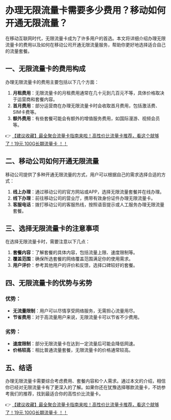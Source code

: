 # 办理无限流量卡需要多少费用？移动如何开通无限流量？

在移动互联网时代，无限流量卡成为了许多用户的首选。本文将详细介绍办理无限流量卡的费用以及如何在移动公司开通无限流量服务，帮助你更好地选择适合自己的流量套餐。

## 一、无限流量卡的费用构成

办理无限流量卡的费用主要包括以下几个方面：

1. **月租费用**：无限流量卡的月租费用通常在几十元到几百元不等，具体价格取决于运营商和套餐内容。
2. **首月费用**：部分运营商在办理无限流量卡时会收取首月费用，包括激活费、SIM卡费等。
3. **额外费用**：有些套餐可能会有额外的增值服务费用，如国际漫游、视频会员等。

👉 [【建议收藏】最全聚合流量卡指南来啦！高性价比流量卡推荐，看这个就够了！19元 100G长期流量卡 ！！](https://bit.ly/Liuliangka)

## 二、移动公司如何开通无限流量

移动公司提供了多种开通无限流量的方式，用户可以根据自己的需求选择合适的方式：

1. **线上办理**：通过移动公司的官方网站或APP，选择无限流量套餐并在线办理。
2. **线下办理**：前往移动公司的营业厅，携带有效身份证件办理无限流量卡。
3. **客服电话**：拨打移动公司的客服热线，按照语音提示或人工服务办理无限流量套餐。

## 三、选择无限流量卡的注意事项

在选择无限流量卡时，需要注意以下几点：

1. **套餐内容**：了解套餐的具体内容，包括流量上限、速度限制等。
2. **覆盖范围**：确保所选套餐的网络覆盖范围满足你的使用需求。
3. **用户评价**：参考其他用户的评价和反馈，选择口碑较好的套餐。

## 四、无限流量卡的优势与劣势

### 优势：
- **无流量限制**：用户可以尽情享受网络服务，无需担心流量用尽。
- **节省费用**：对于高流量用户来说，无限流量卡可以节省不少费用。

### 劣势：
- **速度限制**：部分无限流量卡在达到一定流量后可能会降低网速。
- **价格较高**：相比普通流量套餐，无限流量卡的价格通常较高。

## 五、结语

办理无限流量卡需要综合考虑费用、套餐内容和个人需求。通过本文的介绍，相信你已经对无限流量卡有了更深入的了解。如果你还在犹豫选择哪款流量卡，不妨参考我们的推荐，找到最适合你的高性价比流量卡。

👉 [【建议收藏】最全聚合流量卡指南来啦！高性价比流量卡推荐，看这个就够了！19元 100G长期流量卡 ！！](https://bit.ly/Liuliangka)